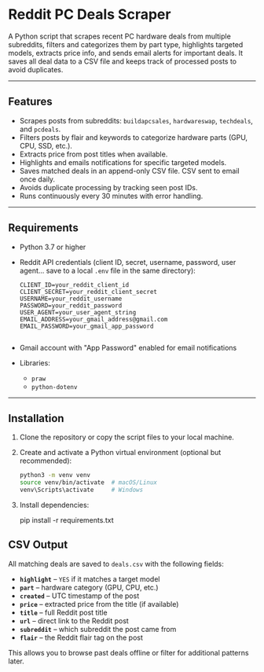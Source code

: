 # Reddit PC Deals Scraper

A Python script that scrapes recent PC hardware deals from multiple subreddits, filters and categorizes them by part type, highlights targeted models, extracts price info, and sends email alerts for important deals. It saves all deal data to a CSV file and keeps track of processed posts to avoid duplicates.

---

## Features

- Scrapes posts from subreddits: `buildapcsales`, `hardwareswap`, `techdeals`, and `pcdeals`.
- Filters posts by flair and keywords to categorize hardware parts (GPU, CPU, SSD, etc.).
- Extracts price from post titles when available.
- Highlights and emails notifications for specific targeted models.
- Saves matched deals in an append-only CSV file. CSV sent to email once daily. 
- Avoids duplicate processing by tracking seen post IDs.
- Runs continuously every 30 minutes with error handling.

---

## Requirements

- Python 3.7 or higher
- Reddit API credentials (client ID, secret, username, password, user agent... save to a local `.env` file in the same directory):

  ```env
  CLIENT_ID=your_reddit_client_id
  CLIENT_SECRET=your_reddit_client_secret
  USERNAME=your_reddit_username
  PASSWORD=your_reddit_password
  USER_AGENT=your_user_agent_string
  EMAIL_ADDRESS=your_gmail_address@gmail.com
  EMAIL_PASSWORD=your_gmail_app_password


- Gmail account with "App Password" enabled for email notifications
- Libraries:
  - `praw`
  - `python-dotenv`

---

## Installation

1. Clone the repository or copy the script files to your local machine.

2. Create and activate a Python virtual environment (optional but recommended):

   ```bash
   python3 -m venv venv
   source venv/bin/activate  # macOS/Linux
   venv\Scripts\activate     # Windows

3. Install dependencies: 

    pip install -r requirements.txt

## CSV Output

All matching deals are saved to `deals.csv` with the following fields:

- **`highlight`** – `YES` if it matches a target model
- **`part`** – hardware category (GPU, CPU, etc.)
- **`created`** – UTC timestamp of the post
- **`price`** – extracted price from the title (if available)
- **`title`** – full Reddit post title
- **`url`** – direct link to the Reddit post
- **`subreddit`** – which subreddit the post came from
- **`flair`** – the Reddit flair tag on the post

This allows you to browse past deals offline or filter for additional patterns later.
